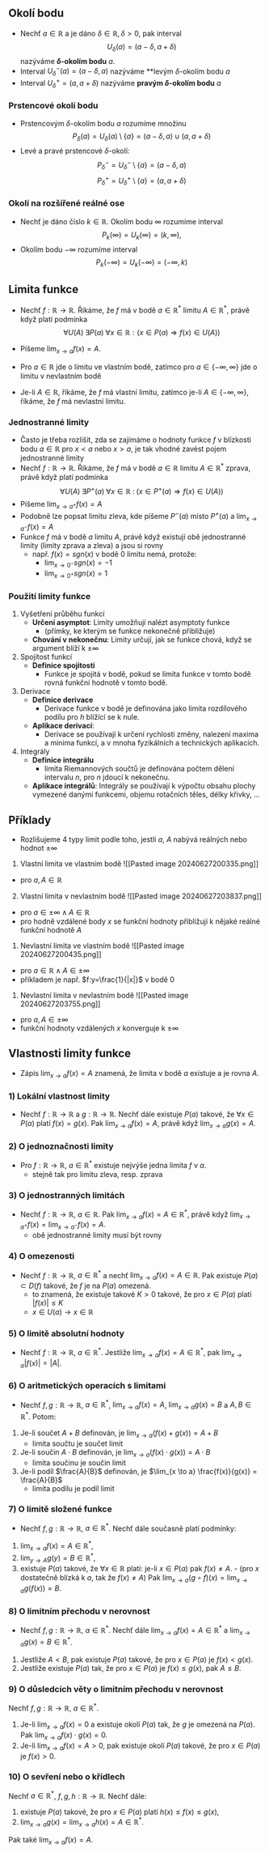 ## Okolí bodu

- Nechť $a \in \mathbb{R}$ a je dáno $\delta \in \mathbb{R}, \delta > 0$, pak interval
  $$U_{\delta}(a) = (a - \delta, a + \delta)$$
  nazýváme **$\delta$-okolím bodu** $a$.
- Interval $U_{\delta}^{-}(a) = (a - \delta, a)$ nazýváme \*\*levým $\delta$-okolím bodu $a$
- Interval $U_{\delta}^{+} = (a, a + \delta)$ nazýváme **pravým $\delta$-okolím bodu** $a$

### Prstencové okolí bodu

- Prstencovým $\delta$-okolím bodu $a$ rozumíme množinu
  $$P_{\delta}(a) = U_{\delta}(a) \setminus \{a\} = (a - \delta, a) \cup (a, a + \delta)$$
- Levé a pravé prstencové $\delta$-okolí:
  $$P_{\delta}^{-} = U_{\delta}^{-} \setminus \{a\} = (a - \delta, a)$$
  $$P_{\delta}^{+} = U_{\delta}^{+} \setminus \{a\} = (a, a + \delta)$$

### Okolí na rozšířené reálné ose

- Nechť je dáno číslo $k \in \mathbb{R}$. Okolím bodu $\infty$ rozumíme interval
  $$P_{k}(\infty) = U_{k}(\infty) = (k, \infty),$$
- Okolím bodu $-\infty$ rozumíme interval
  $$P_{k}(-\infty) = U_{k}(-\infty) = (-\infty, k)$$

## Limita funkce

- Nechť $f : \mathbb{R} \rightarrow \mathbb{R}$. Říkáme, že $f$ má v bodě $a \in \mathbb{R}^*$ limitu $A \in \mathbb{R}^*$, právě když platí podmínka
  $$\forall U(A) \; \exists P(a) \; \forall x \in \mathbb{R} : (x \in P(a) \Rightarrow f(x) \in U(A))$$

- Píšeme $\lim_{x \to a} f(x) = A$.
- Pro $a \in \mathbb{R}$ jde o limitu ve vlastním bodě, zatímco pro $a \in \{-\infty, \infty\}$ jde o limitu v nevlastním bodě
- Je-li $A \in \mathbb{R}$, říkáme, že $f$ má vlastní limitu, zatímco je-li $A \in \{-\infty, \infty\}$, říkáme, že $f$ má nevlastní limitu.

### Jednostranné limity

- Často je třeba rozlišit, zda se zajímáme o hodnoty funkce $f$ v blízkosti bodu $a \in \mathbb{R}$ pro $x < a$ nebo $x > a$, je tak vhodné zavést pojem jednostranné limity
- Nechť $f : \mathbb{R} \to \mathbb{R}$. Říkáme, že $f$ má v bodě $a \in \mathbb{R}$ limitu $A \in \mathbb{R}^*$ zprava, právě když platí podmínka $$\forall U(A) \; \exists P^+(a) \; \forall x \in \mathbb{R} \; : \; (x \in P^+(a) \Rightarrow f(x) \in U(A))$$
- Píšeme $\lim_{x \to a^+} f(x) = A$
- Podobně lze popsat limitu zleva, kde píšeme $P^-(a)$ místo $P^+(a)$ a $\lim_{x \to a^-} f(x) = A$
- Funkce $f$ má v bodě $a$ limitu $A$, právě když existují obě jednostranné limity (limity zprava a zleva) a jsou si rovny
  - např. $f(x) = sgn(x)$ v bodě 0 limitu nemá, protože:
    - $\lim_{x \to 0^-} sgn(x) = -1$
    - $\lim_{x \to 0^+} sgn(x) = 1$

### Použití limity funkce

1. Vyšetření průběhu funkcí
   - **Určení asymptot**: Limity umožňují nalézt asymptoty funkce
     - (přímky, ke kterým se funkce nekonečně přibližuje)
   - **Chování v nekonečnu**: Limity určují, jak se funkce chová, když se argument blíží k $\pm \infty$
2. Spojitost funkcí
   - **Definice spojitosti**
     - Funkce je spojitá v bodě, pokud se limita funkce v tomto bodě rovná funkční hodnotě v tomto bodě.
3. Derivace
   - **Definice derivace**
     - Derivace funkce v bodě je definována jako limita rozdílového podílu pro $h$ blížící se k nule.
   - **Aplikace derivací**:
     - Derivace se používají k určení rychlosti změny, nalezení maxima a minima funkcí, a v mnoha fyzikálních a technických aplikacích.
4. Integrály
   - **Definice integrálu**
     - limita Riemannových součtů je definována počtem dělení intervalu $n$, pro $n$ jdoucí k nekonečnu.
   - **Aplikace integrálů**: Integrály se používají k výpočtu obsahu plochy vymezené danými funkcemi, objemu rotačních těles, délky křivky, ...

## Příklady

- Rozlišujeme 4 typy limit podle toho, jestli $a$, $A$ nabývá reálných nebo hodnot $\pm \infty$

1. Vlastní limita ve vlastním bodě
   ![[Pasted image 20240627200335.png]]

- pro $a, A \in \mathbb{R}$

2. Vlastní limita v nevlastním bodě
   ![[Pasted image 20240627203837.png]]

- pro $a \in \mathbb{\pm \infty} \land A\in\mathbb{R}$
- pro hodně vzdálené body $x$ se funkční hodnoty přibližují k nějaké reálné funkční hodnotě $A$

1. Nevlastní limita ve vlastním bodě
   ![[Pasted image 20240627200435.png]]

- pro $a \in \mathbb{R} \land A\in\mathbb{\pm \infty}$
- příkladem je např. $f:y=\frac{1}{|x|}$ v bodě 0

1. Nevlastní limita v nevlastním bodě
   ![[Pasted image 20240627203755.png]]

- pro $a, A \in \mathbb{\pm \infty}$
- funkční hodnoty vzdálených $x$ konverguje k $\pm \infty$

## Vlastnosti limity funkce

- Zápis $\lim_{x \to a} f(x) = A$ znamená, že limita v bodě $a$ existuje a je rovna $A$.

### 1) Lokální vlastnost limity

- Nechť $f : \mathbb{R} \to \mathbb{R}$ a $g : \mathbb{R} \to \mathbb{R}$. Nechť dále existuje $P(a)$ takové, že $\forall x \in P(a)$ platí $f(x) = g(x)$. Pak $\lim_{x \to a} f(x) = A$, právě když $\lim_{x \to a} g(x) = A$.

### 2) O jednoznačnosti limity

- Pro $f : \mathbb{R} \to \mathbb{R}$, $a \in \mathbb{R}^*$ existuje nejvýše jedna limita $f$ v $a$.
  - stejně tak pro limitu zleva, resp. zprava

### 3) O jednostranných limitách

- Nechť $f : \mathbb{R} \to \mathbb{R}$, $a \in \mathbb{R}$. Pak $\lim_{x \to a} f(x) = A \in \mathbb{R}^*$, právě když $\lim_{x \to a^+} f(x) = \lim_{x \to a^-} f(x) = A$.
  - obě jednostranné limity musí být rovny

### 4) O omezenosti

- Nechť $f : \mathbb{R} \to \mathbb{R}$, $a \in \mathbb{R}^*$ a nechť $\lim_{x \to a} f(x) = A \in \mathbb{R}$. Pak existuje $P(a) \subset D(f)$ takové, že $f$ je na $P(a)$ omezená.
  - to znamená, že existuje takové $K > 0$ takové, že pro $x \in P(a)$ platí $|f(x)| \leq K$
  - $x\in{U(a)} \to x\in\mathbb{R}$

### 5) O limitě absolutní hodnoty

- Nechť $f : \mathbb{R} \to \mathbb{R}$, $a \in \mathbb{R}^*$. Jestliže $\lim_{x \to a} f(x) = A \in \mathbb{R}^*$, pak $\lim_{x \to a} |f(x)| = |A|$.

### 6) O aritmetických operacích s limitami

- Nechť $f, g : \mathbb{R} \to \mathbb{R}$, $a \in \mathbb{R}^*$, $\lim_{x \to a} f(x) = A$, $\lim_{x \to a} g(x) = B$ a $A,B \in \mathbb{R}^*$. Potom:

1. Je-li součet $A+B$ definován, je $\lim_{x \to a}(f(x)+g(x)) = A+B$
   - limita součtu je součet limit
2. Je-li součin $A \cdot B$ definován, je $\lim_{x \to a}(f(x) \cdot g(x)) = A \cdot B$
   - limita součinu je součin limit
3. Je-li podíl $\frac{A}{B}$ definován, je $\lim_{x \to a} \frac{f(x)}{g(x)} = \frac{A}{B}$
   - limita podílu je podíl limit

### 7) O limitě složené funkce

- Nechť $f, g : \mathbb{R} \to \mathbb{R}$, $a \in \mathbb{R}^*$. Nechť dále současně platí podmínky:

1. $\lim_{x \to a} f(x) = A \in \mathbb{R}^*$,
2. $\lim_{y \to A} g(y) = B \in \mathbb{R}^*$,
3. existuje $P(a)$ takové, že $\forall x \in \mathbb{R}$ platí: je-li $x \in P(a)$ pak $f(x) \neq A$. - (pro $x$ dostatečně blízká k $a$, tak že $f(x) \neq A$)
   Pak $\lim_{x \to a} (g \circ f)(x) = \lim_{x \to a} g(f(x)) = B$.

### 8) O limitním přechodu v nerovnost

- Nechť $f, g : \mathbb{R} \to \mathbb{R}$, $a \in \mathbb{R}^*$. Nechť dále $\lim_{x \to a} f(x) = A \in \mathbb{R}^*$ a $\lim_{x \to a} g(x) = B \in \mathbb{R}^*$.

1. Jestliže $A < B$, pak existuje $P(a)$ takové, že pro $x \in P(a)$ je $f(x) < g(x)$.
2. Jestliže existuje $P(a)$ tak, že pro $x \in P(a)$ je $f(x) \leq g(x)$, pak $A \leq B$.

### 9) O důsledcích věty o limitním přechodu v nerovnost

Nechť $f, g : \mathbb{R} \to \mathbb{R}$, $a \in \mathbb{R}^*$.

1. Je-li $\lim_{x \to a} f(x) = 0$ a existuje okolí $P(a)$ tak, že $g$ je omezená na $P(a)$. Pak $\lim_{x \to a} f(x) \cdot g(x) = 0$.
2. Je-li $\lim_{x \to a} f(x) = A > 0$, pak existuje okolí $P(a)$ takové, že pro $x \in P(a)$ je $f(x) > 0$.

### 10) O sevření nebo o křídlech

Nechť $a \in \mathbb{R}^*$, $f, g, h : \mathbb{R} \to \mathbb{R}$. Nechť dále:

1. existuje $P(a)$ takové, že pro $x \in P(a)$ platí $h(x) \leq f(x) \leq g(x)$,
2. $\lim_{x \to a} g(x) = \lim_{x \to a} h(x) = A \in \mathbb{R}^*$.

Pak také $\lim_{x \to a} f(x) = A$.
